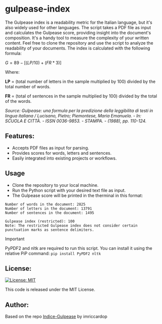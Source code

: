 # gulpease-index
The Gulpease index is a readability metric for the Italian language, but it's also widely used for other languages. The script takes a PDF file as input and calculates the Gulpease score, providing insight into the document's composition. It's a handy tool to measure the complexity of your written content. Feel free to clone the repository and use the script to analyze the readability of your documents.
The index is calculated with the following formula:

$G = 89 - \left[(LP / 10) + (FR * 3)\right]$

Where:

**LP** = (total number of letters in the sample multiplied by 100) divided by the total number of words.

**FR** = (total of sentences in the sample multiplied by 100) divided by the total of the words.

*Source: Gulpease: una formula per la predizione della leggibilita di testi in lingua italiana / Lucisano, Pietro; Piemontese, Maria Emanuela. - In: SCUOLA E CITTÀ. - ISSN 0036-9853. - STAMPA. - (1988), pp. 110-124.*


## Features:

- Accepts PDF files as input for parsing.
- Provides scores for words, letters and sentences.
- Easily integrated into existing projects or workflows.

## Usage
- Clone the repository to your local machine.
- Run the Python script with your desired text file as input.
- The Gulpease score will be printed in the therminal in this format:
```
Number of words in the document: 2825
Number of letters in the document: 13791
Number of sentences in the document: 1495

Gulpease index (restricted): 100
Note: The restricted Gulpease index does not consider certain punctuation marks as sentence delimiters.
```

> [!IMPORTANT]
PyPDF2 and nltk are required to run this script. You can install it using the relative PiP command: ```pip install PyPDF2 nltk```

## License:
[![License: MIT](https://img.shields.io/badge/License-MIT-yellow.svg)](https://opensource.org/licenses/MIT)

This code is released under the MIT License.

## Author:
Based on the repo [Indice-Gulpease](https://github.com/imriccardop/Indice-Gulpease) by imriccardop
